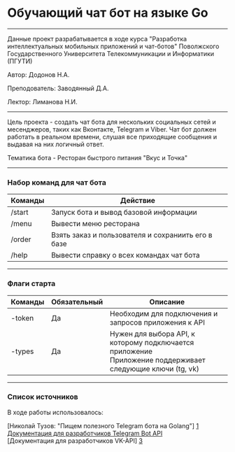 # Обучающий чат бот на языке Go

---

Данные проект разрабатывается в ходе курса "Разработка интеллектуальных мобильных приложений и чат-ботов" 
Поволжского Государственного Университета Телекоммуникации и Информатики (ПГУТИ)

Автор:          Додонов Н.А.

Преподователь:  Заводянный Д.А.

Лектор:         Лиманова Н.И. 

---

Цель проекта - создать чат бота для нескольких социальных сетей и месенджеров, таких как Вконтакте, Telegram и Viber.
Чат бот должен работать в реальном времени, слушая все приходящие сообщения и выдавая на них логичный ответ. 

Тематика бота - Ресторан быстрого питания "Вкус и Точка"

---

### Набор команд для чат бота

| Команды | Действие                                           |
|---------|----------------------------------------------------|
| /start  | Запуск бота и вывод базовой информации             |
| /menu   | Вывести меню ресторана                             |
| /order  | Взять заказ и пользователя и сохраниить его в базе |
| /help   | Вывести справку о всех командах чат бота           |

---

### Флаги старта

| Команды | Обязательный | Описание                                                                                                      | 
|---------|--------------|---------------------------------------------------------------------------------------------------------------|
| -token  | Да           | Необходим для подключения и запросов приложения к API                                                         |
| -types  | Да           | Нужен для выбора API, к которому подключается приложение<br/>Приложение поддерживает следующие ключи (tg, vk) |

---

### Список источников

В ходе работы использовалось: 

[Николай Тузов: "Пищем полезного Telegram бота на Golang"] [1]</br>
[Документация для разработчиков Telegram Bot API][2]</br>
[Документация для разработчиков VK-API] [3]</br>


[1]: https://www.youtube.com/watch?v=PnOrFYtZJUI&list=PLFAQFisfyqlWDwouVTUztKX2wUjYQ4T3l
[2]: https://core.telegram.org/bots/api
[3]: https://dev.vk.com/ru/reference